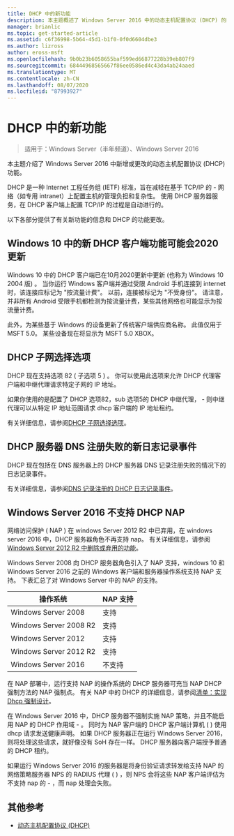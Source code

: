```yaml
---
title: DHCP 中的新功能
description: 本主题概述了 Windows Server 2016 中的动态主机配置协议 (DHCP) 的新增功能。
manager: brianlic
ms.topic: get-started-article
ms.assetid: c6f36998-5b64-45d1-b1f0-0f0d6604dbe3
ms.author: lizross
author: eross-msft
ms.openlocfilehash: 9b0b23b6058655baf599ed66877228b39eb807f9
ms.sourcegitcommit: 68444968565667f86ee0586ed4c43da4ab24aaed
ms.translationtype: MT
ms.contentlocale: zh-CN
ms.lasthandoff: 08/07/2020
ms.locfileid: "87993927"
---
```

# <a name="whats-new-in-dhcp"></a>DHCP 中的新功能

>适用于：Windows Server（半年频道）、Windows Server 2016

本主题介绍了 Windows Server 2016 中新增或更改的动态主机配置协议 (DHCP) 功能。

DHCP 是一种 Internet 工程任务组 (IETF) 标准，旨在减轻在基于 TCP/IP 的 \- 网络（如专用 intranet）上配置主机的管理负担和复杂性。 使用 DHCP 服务器服务，在 DHCP 客户端上配置 TCP/IP 的过程是自动进行的。

以下各部分提供了有关新功能的信息和 DHCP 的功能更改。

## <a name="new-dhcp-client-side-features-in-the-windows-10-may-2020-update"></a>Windows 10 中的新 DHCP 客户端功能可能会2020更新

Windows 10 中的 DHCP 客户端已在10月2020更新中更新 (也称为 Windows 10 2004 版) 。 当你运行 Windows 客户端并通过受限 Android 手机连接到 internet 时，该连接应标记为 "按流量计费"。 以前，连接被标记为 "不受身份"。 请注意，并非所有 Android 受限手机都检测为按流量计费，某些其他网络也可能显示为按流量计费。

此外，为某些基于 Windows 的设备更新了传统客户端供应商名称。 此值仅用于 MSFT 5.0。 某些设备现在将显示为 MSFT 5.0 XBOX。

## <a name="dhcp-subnet-selection-options"></a>DHCP 子网选择选项

DHCP 现在支持选项 82 \( 子选项 5 \) 。 你可以使用此选项来允许 DHCP 代理客户端和中继代理请求特定子网的 IP 地址。


如果你使用的是配置了 DHCP 选项82，sub 选项5的 DHCP 中继代理， \- 则中继代理可以从特定 IP 地址范围请求 dhcp 客户端的 IP 地址租约。

有关详细信息，请参阅[DHCP 子网选择选项](dhcp-subnet-options.md)。

## <a name="new-logging-events-for-dns-registration-failures-by-the-dhcp-server"></a>DHCP 服务器 DNS 注册失败的新日志记录事件

DHCP 现在包括在 DNS 服务器上的 DHCP 服务器 DNS 记录注册失败的情况下的日志记录事件。

有关详细信息，请参阅[DNS 记录注册的 DHCP 日志记录事件](dhcp-dns-events.md)。

## <a name="dhcp-nap-is-not-supported-in-windows-server-2016"></a>Windows Server 2016 不支持 DHCP NAP

网络访问保护 \( NAP \) 在 windows Server 2012 R2 中已弃用，在 windows server 2016 中，DHCP 服务器角色不再支持 nap。 有关详细信息，请参阅[Windows Server 2012 R2 中删除或弃用的功能](/previous-versions/windows/it-pro/windows-server-2012-R2-and-2012/dn303411(v=ws.11))。

Windows Server 2008 向 DHCP 服务器角色引入了 NAP 支持，windows 10 和 Windows Server 2016 之前的 Windows 客户端和服务器操作系统支持 NAP 支持。 下表汇总了对 Windows Server 中的 NAP 的支持。

|操作系统|NAP 支持|
|--------------------|---------------|
| Windows Server 2008 |支持|
| Windows Server 2008 R2 |支持|
| Windows Server 2012 |支持|
| Windows Server 2012 R2 |支持|
| Windows Server 2016|不支持|

在 NAP 部署中，运行支持 NAP 的操作系统的 DHCP 服务器可充当 NAP DHCP 强制方法的 NAP 强制点。 有关 NAP 中的 DHCP 的详细信息，请参阅[清单：实现 Dhcp 强制设计](/previous-versions/windows/it-pro/windows-server-2008-R2-and-2008/dd314186(v=ws.10))。

在 Windows Server 2016 中，DHCP 服务器不强制实施 NAP 策略，并且不能启用 NAP 的 DHCP 作用域 \- 。 同时为 NAP 客户端的 DHCP 客户端计算机 \( \) 使用 dhcp 请求发送健康声明。 如果 DHCP 服务器正在运行 Windows Server 2016，则将处理这些请求，就好像没有 SoH 存在一样。 DHCP 服务器向客户端授予普通的 DHCP 租约。

如果运行 Windows Server 2016 的服务器是将身份验证请求转发给支持 NAP 的网络策略服务器 NPS 的 RADIUS 代理 \( \) ，则 NPS 会将这些 NAP 客户端评估为不支持 nap 的 \- ，而 nap 处理会失败。

## <a name="additional-references"></a>其他参考

-   [动态主机配置协议 (DHCP)](./dhcp-top.md)